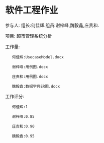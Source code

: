 # 软件工程作业


参与人:
      组长:何佳辉.组员:谢梓峰,魏毅鑫,庄贵和.
 
项目:
      超市管理系统分析  
	
工作量:


       何佳辉:UsecaseModel.docx
      
       谢梓峰:用例图.docx   
      
       庄贵和:用例图.docx
      
       魏毅鑫:数据字典ER图.docx

       
工作评分:

       何佳辉:1	
      
       谢梓峰:0.85	
      
       庄贵和:0.90
      
       魏毅鑫:0.95  

